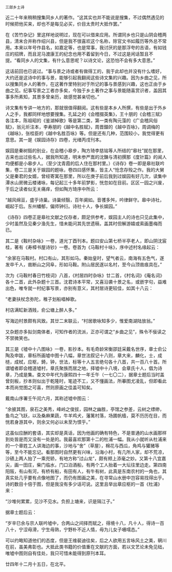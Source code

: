     三部乡土诗 

   近二十年来稍稍搜集同乡人的著作。“这其实也并不能说是搜集，不过偶然遇见的时候把他买来，却也不是每见必买，价目太贵时大抵作罢。”

   在《苦竹杂记》里这样地说明过，现在可以借来应用。所谓同乡也只是山阴会稽两县，清末合并称作绍兴县，但是我不很喜欢这个名称，除官文书如履历等外总不常用。本来以年号作县名，如嘉定等，也是常事，我讨厌的是那浮夸的吉语，有如钱庄的招牌，而且泥马渡康王的纪念也用不着留到今日，不过这是闲话暂且不提。“看同乡人的文集，有什么意思呢？以诗文论，这恐怕不会有多大意思。”

   这话前回也已说过。“事与景之诗或者有做得工的，我于此却也并没有什么嗜好，大约还是这诗中的事与景，能够引起我翻阅这些诗文集的兴趣。因为乡曲之见，所以搜集同乡人的著作，在这著作里特别对于所记的事与景感到兴趣，这也正由于乡曲之见。纪事写景之工者亦多矣，今独于乡土著作之事与景能随喜赏识者，盖因其事多所素知，其景多曾亲历，故感觉甚亲切也。”

   诗文集有专讲一地方的，那就很值得翻阅。这有些是本乡人所撰，有些是出于外乡人之手，我都同样地想要搜集。孔延之的《会稽掇英集》，王十朋的《会稽三赋》各注本，陈祖昭的《鉴湖棹歌》等是第二类，第一类有陶元藻的《广会稽风俗赋》，翁元圻注本，李寿朋的《越中名胜赋》，周晋鑅的《越中百咏》，周调梅的《越咏》，张桂臣的《越中名胜百咏》等。但是还有几种，范围较小，我觉得更有意思。其一是《娱园诗存》四卷，光绪丙戌刊本。

   娱园是秦树銛的别业，在会稽小皋步，陶方琦李慈铭等人所结的“皋社”就在那里，古来也出过些名人，据我所知道，明末参严嵩的沈鍊与清初撰那《度针篇》的闻人均便都是小皋步人。（至少沈青霞的后人住在那村里。）《诗存》卷一即是皋社联吟集，卷二三是关于娱园的题咏，卷四曰感怀集，皆主人“怆念存殁之作。我的大舅父是秦君的女婿，曾经寄寓在那里，所以在庚子前后我到过娱园有好几次，读集中潭水山房微云楼诸咏，每记起三十多年前梦影，恍忽如在目前。区区一园之兴废，于后之读者似无关痛痒，但如陶方琦序中所云：

   “越风绵亘，盛乎诗巢。诗巢倾翳，百年阒如。音彟多舛，吟律鲜守。皋中诗社，崛起于后。东州蟠郁，偏师钟衍。诗社十人，争长娱园。”

   《诗存》四卷正是皋社文献之仅存者，颇足供参考，娱园主人的诗也只见此集中，少时虽然及见秦少渔先生，惜未能问其先世遗稿，盖其时但解游嬉或索画墨梅而已。

   其二是《鞍村杂咏》一卷，道光丁酉刊本。题曰安山第七桥半亭老人，即山阴沈宸桂，著有《寿樟书屋诗钞》一卷。卷首为《马鞍村十咏》，序中述村名缘起云：

   “余家在马鞍村。村口有山，其形如马。秦始皇时，望气者云，南海有五色气，遂发卒千人，凿断山之冈阜，形如马鞍。附山居民遂以名村，至今山顶凿痕具在。”

   次为《马鞍村春日竹枝词》八首，《村居四时杂咏》廿二首，《村名词》《庵名词》各十二首，此外杂题十三首。沈君诗本平常，又喜沿袭十景之名，或嵌字句，益难出色，唯专就一村纪事写景，亦别有意义，其村居诗更较佳，如其十八云：

   “老妻扶杖念弥陀，稚子划船唱棹歌。

   村店满缸新酒贱，俞公塘上醉人多。”

   写海边村景颇有风致。其廿二末联云，“村居歌咏知多少，惟爱南湖陆放翁。”

   又杂题亦多拟剑南体者，可知作者的流派，正亦可谓之“乡曲之见”，殊令不佞读之不禁微笑也。

   其三是《墟中十八图咏》一卷，影抄本。有毛奇龄宋衡邵廷采戴名世序，章士俞公陶及申跋，章标所画墟中图十八幅，章世法叙记十八则，章大来，麟化，士，成梿，成栻，应枢，錡，钟，世法，标等十人五言绝句各十八首，共一百八十首。所谓墟者即会稽道墟村，章氏聚族而居之地，择墟中十八境，会章氏十人，倡为诗章，乃成是集。查文中年代为康熙四十一年壬午（一七〇二），据章士题后当时盖曾刻板，抄本则似出于乾隆时，笔迹不工，又不懂画法，所摹图尤凌乱，但即看此本而尚觉图之可喜，然则原画之佳盖可知矣。

   戴南山序署壬午闰六月，其称述墟中图云：

   “余披其图，泉石之美秀，峰岭之俊拔，园林之幽胜，亭馆之参差，云树之缥缈，鱼鸟之飞跃，以及桑麻果蔬，牛羊鸡犬，藩篱村落，场圃帆樯，莫不历历在目，而恍若身游其中，则余又何必以未至为恨乎。”

   这虽似应酬的套语，其实却是真话，因为他画的确有特色，不是普通的山水画那样到处皆是而又没有一处是的。我最喜欢那第十二的杜浦一幅。我从小就听从杜浦来的一个章姓工人讲海边的事，沙地与“舍”（草屋），棉花与西瓜，角鸡与獾猪等等，至今不能忘记。看那图时自然更有兴味，沿海小村，有几所人家，却不荒凉，沙碛上两人抬了一乘兜轿，有地方称“过山龙”，颇有颊上添毫之妙。又第十八宜嘉尖，画一田庄，柴门临水，门口泊酒船，有两个工人抬着一大坛往里边走。第四南阳阪，有山有河，有桥有船，有田有人，有牛有树，此真是东南农村的一角也，其真实处几乎要有点像地图了，而仍有图画之美，在寻常山水册中岂容易找得出乎。诗的数目十倍于图，但是我没有多少话可说。这里且举出章应枢的一首《杜浦》来：

   “沙堆何累累，见沙不见水。负担上塘来，识是隔江子。”

   据章士题后云：

   “岁辛巳余与宗人联吟墟中，合两山之间择而赋之，得境十八，凡十人，得诗一百八十，宁涩毋滑，宁生毋熟，宁野朴不近人情，毋为儿女子嗫嚅态。”

   可以约略知道他们的态度，但是王维裴迪往矣，后之人欲用五言咏风土之美，辋川在前，虽美弗彰也。大抵此类书籍的价值重在文献的方面，若以文艺论未免见绌，唯墟中图则自有佳处，我只可惜未能得到原刊本耳。

   廿四年十二月十五日，在北平。

